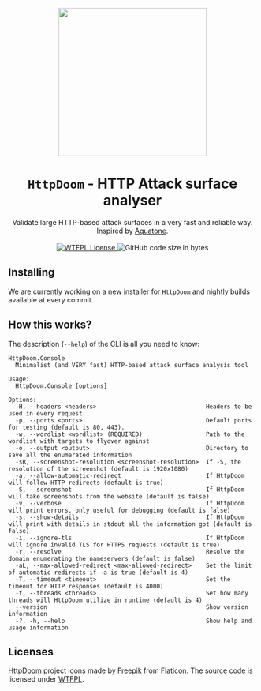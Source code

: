 <p align="center">
<a href="https://github.com/BizarreNULL/httpdoom/">
  <img src="./Images/logo.png" width="300" />
</a>
</p>
<h1 align="center">
  <code>HttpDoom</code> - <b>HTTP Attack surface analyser</b>
</h1>

<p align="center">
  Validate large HTTP-based attack surfaces in a very fast and reliable way. Inspired by <a href="https://github.com/michenriksen/aquatone">Aquatone</a>.
  <br/><br/>
  <a href="http://www.wtfpl.net/txt/copying/">
    <img alt="WTFPL License" src="https://img.shields.io/github/license/BizarreNULL/shell-robot" />
  </a>
  <img alt="GitHub code size in bytes" src="https://img.shields.io/github/languages/code-size/BizarreNULL/httpdoom">
</p>



## Installing

We are currently working on a new installer for `HttpDoom` and nightly builds available at every commit.



## How this works?

The description (`--help`) of the CLI is all you need to know:

```
HttpDoom.Console
  Minimalist (and VERY fast) HTTP-based attack surface analysis tool

Usage:
  HttpDoom.Console [options]

Options:
  -H, --headers <headers>                               Headers to be used in every request
  -p, --ports <ports>                                   Default ports for testing (default is 80, 443).
  -w, --wordlist <wordlist> (REQUIRED)                  Path to the wordlist with targets to flyover against
  -o, --output <output>                                 Directory to save all the enumerated information
  -sR, --screenshot-resolution <screenshot-resolution>  If -S, the resolution of the screenshot (default is 1920x1080)
  -a, --allow-automatic-redirect                        If HttpDoom will follow HTTP redirects (default is true)
  -S, --screenshot                                      If HttpDoom will take screenshots from the website (default is false)
  -v, --verbose                                         If HttpDoom will print errors, only useful for debugging (default is false)
  -s, --show-details                                    If HttpDoom will print with details in stdout all the information got (default is false)
  -i, --ignore-tls                                      If HttpDoom will ignore invalid TLS for HTTPS requests (default is true)
  -r, --resolve                                         Resolve the domain enumerating the nameservers (default is false)
  -aL, --max-allowed-redirect <max-allowed-redirect>    Set the limit of automatic redirects if -a is true (default is 4)
  -T, --timeout <timeout>                               Set the timeout for HTTP responses (default is 4000)
  -t, --threads <threads>                               Set how many threads will HttpDoom utilize in runtime (default is 4)
  --version                                             Show version information
  -?, -h, --help                                        Show help and usage information
```



## Licenses

[HttpDoom](https://github.com/BizarreNULL/httpdoom) project icons made by [Freepik](www.flaticon.com/authors/freepik) from [Flaticon](https://www.flaticon.com/). The source code is licensed under [WTFPL](http://www.wtfpl.net/).